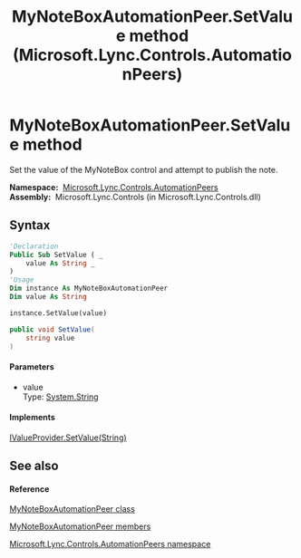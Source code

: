 ﻿---
title: MyNoteBoxAutomationPeer.SetValue method  (Microsoft.Lync.Controls.AutomationPeers)
TOCTitle: 'SetValue method '
ms:assetid: M:Microsoft.Lync.Controls.AutomationPeers.MyNoteBoxAutomationPeer.SetValue(System.String)_DI_3_UC_OCS14MrefLyncWPF
ms:mtpsurl: https://msdn.microsoft.com/en-us/library/microsoft.lync.controls.automationpeers.mynoteboxautomationpeer.setvalue(v=office.15)
ms:contentKeyID: 48591718
ms.date: 07/28/2014
mtps_version: v=office.15
f1_keywords:
- Microsoft.Lync.Controls.AutomationPeers.MyNoteBoxAutomationPeer.SetValue
dev_langs:
- CSharp
- JScript
- VB
- other
---

# MyNoteBoxAutomationPeer.SetValue method

Set the value of the MyNoteBox control and attempt to publish the note.

**Namespace:**  [Microsoft.Lync.Controls.AutomationPeers](microsoft-lync-controls-automationpeers-namespace_1.md)  
**Assembly:**  Microsoft.Lync.Controls (in Microsoft.Lync.Controls.dll)

## Syntax

``` vb
'Declaration
Public Sub SetValue ( _
    value As String _
)
'Usage
Dim instance As MyNoteBoxAutomationPeer
Dim value As String

instance.SetValue(value)
```

``` csharp
public void SetValue(
    string value
)
```

#### Parameters

  - value  
    Type: [System.String](http://msdn2.microsoft.com/en-us/library/s1wwdcbf)  

#### Implements

[IValueProvider.SetValue(String)](http://msdn2.microsoft.com/en-us/library/ms523061)  

## See also

#### Reference

[MyNoteBoxAutomationPeer class](mynoteboxautomationpeer-class-microsoft-lync-controls-automationpeers_1.md)

[MyNoteBoxAutomationPeer members](mynoteboxautomationpeer-members-microsoft-lync-controls-automationpeers_1.md)

[Microsoft.Lync.Controls.AutomationPeers namespace](microsoft-lync-controls-automationpeers-namespace_1.md)

